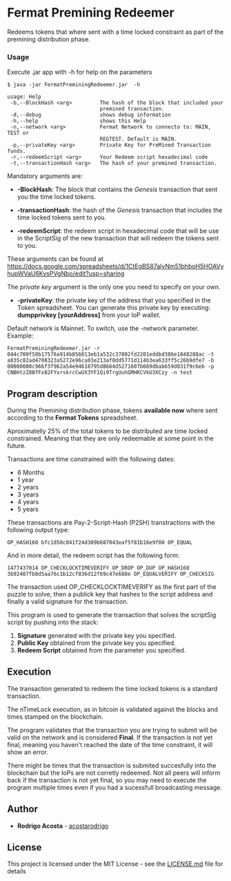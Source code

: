 # Fermat Premining Redeemer

Redeems tokens that where sent with a time locked constraint as part of the premining distribution phase.

### Usage

Execute .jar app with -h for help on the parameters
```
$ java -jar FermatPreminingRedeemer.jar  -h
```


```
usage: Help
 -b,--BlockHash <arg>         The hash of the block that included your
                              premined transaction.
 -d,--debug                   shows debug information
 -h,--help                    shows this Help
 -n,--network <arg>           Fermat Network to connecto to: MAIN, TEST or
                              REGTEST. Default is MAIN.
 -p,--privateKey <arg>        Private Key for PreMined Transaction funds.
 -r,--redeemScript <arg>      Your Redeem script hexadecimal code
 -t,--transactionHash <arg>   The hash of your premined transaction.

```

Mandatory arguments are:

* **-BlockHash**: The block that contains the *Genesis* transaction that sent you the time locked tokens.
  
* **-transactionHash**: the hash of the *Genesis* transaction that includes the time locked tokens sent to you.

* **-redeemScript**:  the redeem script in hexadecimal code that will be use in the ScriptSig of the new transaction that will redeem the tokens sent to you.

These arguments can be found at https://docs.google.com/spreadsheets/d/1CtEgBS87alyNm51bhboH5HOAVyhupWVaU6KvsPVgNbo/edit?usp=sharing

The *private  key* argument is the only one you need to specify on your own.

* **-privateKey**:  the private key of the address that you specified in the Token spreadsheet. You can generate this private key by executing: **dumpprivkey [yourAddress]** from your IoP wallet.


  
  
Default network is Mainnet. To switch, use the -network parameter. Example:

```
FermatPreminingRedeemer.jar -r 044c700f58b17576a914b856013eb1a532c37802fd2201eddbd386e1848288ac -t a835c82ad4708323a5272e96ca03e213af0dd5771d114b3ea633ff5c26b9dfe7 -b 00000000c966f3f962a54e94618795d8664d5271607b669dbab659d031f9c6eb -p CNBHtzZ8BfFx82FYxrskrcCwUX3YF1Qi9TrgUuhGMHKCVkU3XCzy -n test
```

## Program description

During the Premining distribution phase, tokens **available now** where sent according to the **Fermat Tokens** spreadsheet.

Aproximatelly 25% of the total tokens to be distributed are time locked constrained. Meaning that they are only redeemable at some point in the future.

Transactions are time constrained with the following dates:

* 6 Months 
* 1 year
* 2 years
* 3 years
* 4 years
* 5 years

These transactions are Pay-2-Script-Hash (P2SH) transtractions with the following output type:

```
OP_HASH160 bfc1850c041f24d309b687043eaf5f81b16e9f00 OP_EQUAL
```

And in more detail, the redeem script has the following form:

```
1477437014 OP_CHECKLOCKTIMEVERIFY OP_DROP OP_DUP OP_HASH160 3b92407fb8d5aa76c1b12cf836d12f69c47e688e OP_EQUALVERIFY OP_CHECKSIG
```

The transaction used OP_CHECKLOCKTIMEVERIFY as the first part of the puzzle to solve, then a publick key that hashes to the script address and finally a valid signature for the transaction.

This program is used to generate the transaction that solves the scriptSig script by pushing into the stack:

1) **Signature** generated with the private key you specified.
2) **Public Key** obtained from the private key you specified.
3) **Redeem Script** obtained from the parameter you specified.





## Execution

The transaction generated to redeem the time locked tokens is a standard transaction.

The nTimeLock execution, as in bitcoin is validated against the blocks and times stamped on the blockchain.

The program validates that the transaction you are trying to submit will be valid on the network and is considered **Final**. If the transaction is not yet final, meaning you haven't reached the date of the time constraint, it will show an error.

There might be times that the transaction is submited succesfully into the blockchain but the IoPs are not corretly redeemed. Not all peers will inform back if the transaction is not yet final, so you may need to execute the program multiple times even if you had a sucessfull broadcasting message.



## Author

* **Rodrigo Acosta**  - [acostarodrigo](https://github.com/acostarodrigo)

## License

This project is licensed under the MIT License - see the [LICENSE.md](LICENSE.md) file for details